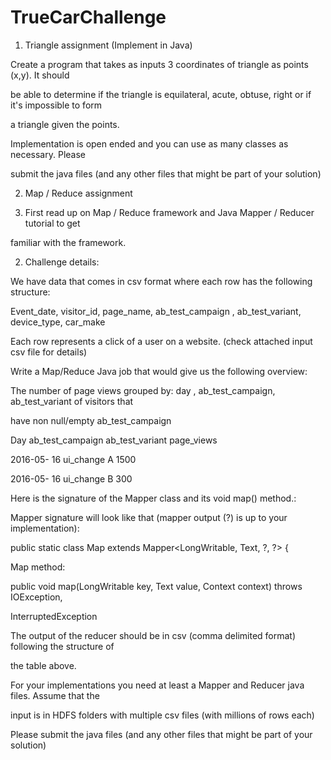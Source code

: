 # TrueCarChallenge

1. Triangle assignment (Implement in Java)

Create a program that takes as inputs 3 coordinates of triangle as points (x,y). It should

be able to determine if the triangle is equilateral, acute, obtuse, right or if it&#39;s impossible to form

a triangle given the points.

Implementation is open ended and you can use as many classes as necessary. Please

submit the java files (and any other files that might be part of your solution)

2. Map / Reduce assignment

1. First read up on Map / Reduce framework and Java Mapper / Reducer tutorial to get

familiar with the framework.

2. Challenge details:

We have data that comes in csv format where each row has the following structure:

Event_date, visitor_id, page_name, ab_test_campaign , ab_test_variant, device_type, car_make

Each row represents a click of a user on a website. (check attached input csv file for details)

Write a Map/Reduce Java job that would give us the following overview:

The number of page views grouped by: day , ab_test_campaign, ab_test_variant of visitors that

have non null/empty ab_test_campaign

Day ab_test_campaign ab_test_variant page_views

2016-05- 16 ui_change A 1500

2016-05- 16 ui_change B 300

Here is the signature of the Mapper class and its void map() method.:

Mapper signature will look like that (mapper output (?) is up to your implementation):

public static class Map extends Mapper&lt;LongWritable, Text, ?, ?&gt; {

Map method:

public void map(LongWritable key, Text value, Context context) throws IOException,

InterruptedException

The output of the reducer should be in csv (comma delimited format) following the structure of

the table above.

For your implementations you need at least a Mapper and Reducer java files. Assume that the

input is in HDFS folders with multiple csv files (with millions of rows each)

Please submit the java files (and any other files that might be part of your solution)
